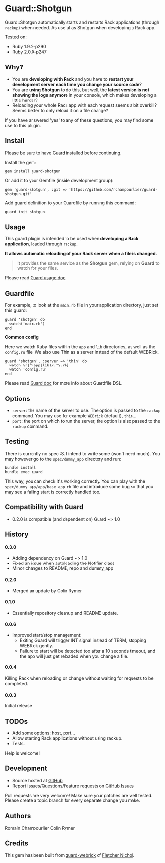 # Guard::Shotgun

Guard::Shotgun automatically starts and restarts Rack applications (through `rackup`) when needed. As useful as Shotgun when developing a Rack app.

Tested on:

* Ruby 1.9.2-p290
* Ruby 2.0.0-p247

## Why?

* You are **developing with Rack** and you have to **restart your development server each time you change your source code**?
* You are **using Shotgun** to do this, but well, the **latest version is not showing the logs anymore** in your console, which makes developing a little harder?
* Reloading your whole Rack app with each request seems a bit overkill? Seems better to only reload it on a file change?

If you have answered 'yes' to any of these questions, you may find some use to this plugin.

## Install

Please be sure to have [Guard](http://github.com/guard/guard) installed before continuing.

Install the gem:

    gem install guard-shotgun

Or add it to your Gemfile (inside development group):

    gem 'guard-shotgun', :git => 'https://github.com/rchampourlier/guard-shotgun.git'

Add guard definition to your Guardfile by running this command:

    guard init shotgun

## Usage

This guard plugin is intended to be used when **developing a Rack application**, loaded through `rackup`.

**It allows automatic reloading of your Rack server when a file is changed.**

> It provides the same service as the **Shotgun** gem, relying on **Guard** to watch for your files.

Please read [Guard usage doc](http://github.com/guard/guard#readme)

## Guardfile

For example, to look at the `main.rb` file in your application directory, just set this guard:

    guard 'shotgun' do
      watch('main.rb')
    end

**Common config**

Here we watch Ruby files within the `app` and `lib` directories, as well as the `config.ru` file. We also use Thin as a server instead of the default WEBRick.

    guard 'shotgun', :server => 'thin' do
      watch %r{^(app|lib)/.*\.rb}
      watch 'config.ru'
    end

Please read [Guard doc](http://github.com/guard/guard#readme) for more info about Guardfile DSL.


## Options

* `server`: the name of the server to use. The option is passed to the `rackup` command. You may use for example `WEBrick` (default), `thin`...
* `port`: the port on which to run the server, the option is also passed to the `rackup` command.


## Testing

There is currently no spec :S. I intend to write some (won't need much). You may however go to the `spec/dummy_app`  directory and run:

```
bundle install
bundle exec guard
```

This way, you can check it's working correctly. You can play with the `spec/dummy_app/app/base_app.rb` file and introduce some bug so that you may see a failing start is correctly handled too.


## Compatibility with Guard

* 0.2.0 is compatible (and dependent on) Guard ~> 1.0

## History

#### 0.3.0

* Adding dependency on Guard ~> 1.0
* Fixed an issue when autoloading the Notifier class
* Minor changes to README, repo and dummy_app

#### 0.2.0

* Merged an update by Colin Rymer

#### 0.1.0

* Essentially repository cleanup and README update.

#### 0.0.6

* Improved start/stop management:
  * Exiting Guard will trigger INT signal instead of TERM, stopping WEBRick gently.
  * Failure to start will be detected too after a 10 seconds timeout, and the app will just get reloaded when you change a file.

#### 0.0.4

Killing Rack when reloading on change without waiting for requests to be completed.

#### 0.0.3

Initial release

## TODOs

* Add some options: host, port...
* Allow starting Rack applications without using rackup.
* Tests.

Help is welcome!


## Development

* Source hosted at [GitHub](http://github.com/crymer11/guard-shotgun)
* Report issues/Questions/Feature requests on [GitHub Issues](http://github.com/crymer11/guard-shotgun/issues)

Pull requests are very welcome! Make sure your patches are well tested. Please create a topic branch for every separate change
you make.

## Authors

[Romain Champourlier](http://github.com/rchampourlier)
[Colin Rymer](http://github.com/crymer11)


## Credits

This gem has been built from [guard-webrick](https://github.com/guard/guard-webrick) of [Fletcher Nichol](http://github.com/fnichol).
